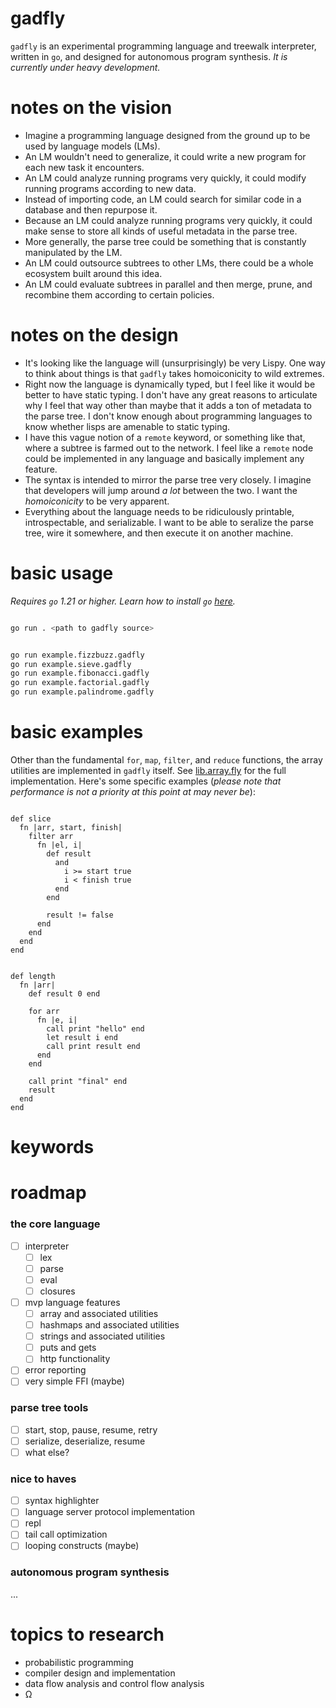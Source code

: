 # gadfly

`gadfly` is an experimental programming language and treewalk interpreter,
written in `go`, and designed for autonomous program synthesis. _It is currently
under heavy development._

# notes on the vision

- Imagine a programming language designed from the ground up to be used by
  language models (LMs).
- An LM wouldn't need to generalize, it could write a new program for each new
  task it encounters.
- An LM could analyze running programs very quickly, it could modify
  running programs according to new data.
- Instead of importing code, an LM could search for similar code in a database
  and then repurpose it.
- Because an LM could analyze running programs very quickly, it could make
  sense to store all kinds of useful metadata in the parse tree.
- More generally, the parse tree could be something that is constantly
  manipulated by the LM.
- An LM could outsource subtrees to other LMs, there could be a whole ecosystem
  built around this idea.
- An LM could evaluate subtrees in parallel and then merge, prune, and recombine
  them according to certain policies.

# notes on the design

- It's looking like the language will (unsurprisingly) be very Lispy. One way to
  think about things is that `gadfly` takes homoiconicity to wild extremes.
- Right now the language is dynamically typed, but I feel like it would be
  better to have static typing. I don't have any great reasons to articulate
  why I feel that way other than maybe that it adds a ton of metadata to the
  parse tree. I don't know enough about programming languages to know whether
  lisps are amenable to static typing.
- I have this vague notion of a `remote` keyword, or something like that, where
  a subtree is farmed out to the network. I feel like a `remote` node could be
  implemented in any language and basically implement any feature.
- The syntax is intended to mirror the parse tree very closely. I imagine that
  developers will jump around _a lot_ between the two. I want the
  _homoiconicity_ to be very apparent.
- Everything about the language needs to be ridiculously printable,
  introspectable, and serializable. I want to be able to seralize the parse
  tree, wire it somewhere, and then execute it on another machine.

# basic usage

_Requires `go` 1.21 or higher. Learn how to install `go` [here](https://go.dev/doc/install)._

```bash

go run . <path to gadfly source>

```

```bash

go run example.fizzbuzz.gadfly
go run example.sieve.gadfly
go run example.fibonacci.gadfly
go run example.factorial.gadfly
go run example.palindrome.gadfly

```

# basic examples

Other than the fundamental `for`, `map`, `filter`, and `reduce` functions, the
array utilities are implemented in `gadfly` itself. See
[lib.array.fly](lib.array.fly) for the full implementation. Here's some specific
examples (_please note that performance is not a priority at this point at may
never be_):

```text

def slice
  fn |arr, start, finish|
    filter arr 
      fn |el, i|
        def result
          and
            i >= start true
            i < finish true
          end
        end

        result != false
      end
    end
  end
end

```

```text

def length
  fn |arr|
    def result 0 end

    for arr
      fn |e, i|
        call print "hello" end
        let result i end
        call print result end
      end
    end

    call print "final" end
    result
  end
end

```

# keywords

# roadmap

### the core language

- [ ] interpreter
  - [ ] lex
  - [ ] parse
  - [ ] eval
  - [ ] closures
- [ ] mvp language features
  - [ ] array and associated utilities
  - [ ] hashmaps and associated utilities
  - [ ] strings and associated utilities
  - [ ] puts and gets
  - [ ] http functionality
- [ ] error reporting
- [ ] very simple FFI (maybe)

### parse tree tools

- [ ] start, stop, pause, resume, retry
- [ ] serialize, deserialize, resume
- [ ] what else?

### nice to haves

- [ ] syntax highlighter
- [ ] language server protocol implementation
- [ ] repl
- [ ] tail call optimization
- [ ] looping constructs (maybe)

### autonomous program synthesis

...

# topics to research

- probabilistic programming
- compiler design and implementation
- data flow analysis and control flow analysis
- Ω





